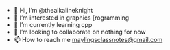 - 👋 Hi, I’m @thealkalineknight
- 👀 I’m interested in graphics [rogramming
- 🌱 I’m currently learning cpp
- 💞️ I’m looking to collaborate on nothing for now
- 📫 How to reach me maylingsclassnotes@gmail.com

<!---
thecringefactor/thecringefactor is a ✨ special ✨ repository because its `README.md` (this file) appears on your GitHub profile.
You can click the Preview link to take a look at your changes.
--->
